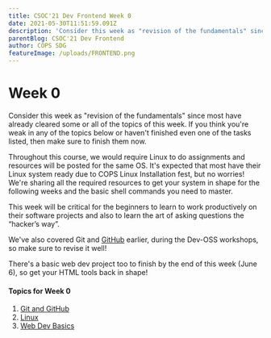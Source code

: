 ```yaml
---
title: CSOC'21 Dev Frontend Week 0
date: 2021-05-30T11:51:59.091Z
description: 'Consider this week as "revision of the fundamentals" since most have already cleared some or all of the topics of this week.'
parentBlog: CSOC'21 Dev Frontend
author: COPS SDG
featureImage: /uploads/FRONTEND.png
---
```


# Week 0

Consider this week as "revision of the fundamentals" since most have already cleared some or all of the topics of this week. If you think you're weak in any of the topics below or haven't finished even one of the tasks listed, then make sure to finish them now.

Throughout this course, we would require Linux to do assignments and resources will be posted for the same OS. It's expected that most have their Linux system ready due to COPS Linux Installation fest, but no worries! We're sharing all the required resources to get your system in shape for the following weeks and the basic shell commands you need to master.

This week will be critical for the beginners to learn to work productively on their software projects and also to learn the art of asking questions the “hacker’s way”.

We've also covered Git and [GitHub](https://github.com/) earlier, during the Dev-OSS workshops, so make sure to revise it well!

There's a basic web dev project too to finish by the end of this week (June 6), so get your HTML tools back in shape!

#### Topics for Week 0

1. [Git and GitHub](csoc21-frontend-week0-GitGitHub)
2. [Linux](csoc21-frontend-week0-Linux)
3. [Web Dev Basics](csoc21-frontend-week0-Web-Dev-Basics)
